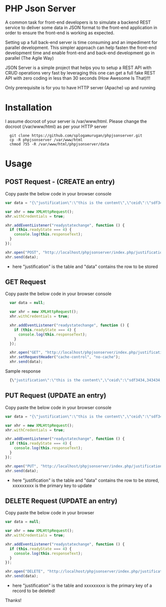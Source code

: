PHP Json Server
===============

A common task for front-end developers is to simulate a backend REST service to deliver some data in JSON format to the front-end application in order to ensure the front-end is working as expected.

Setting up a full back-end server is time consuming and an impediment for parallel development. This simpler approach can help fasten the front-end development time and enable front-end and back-end development go in parallel (The Agile Way)

JSON Server is a simple project that helps you to setup a REST API with CRUD operations very fast by leveraging this one can get a full fake REST API with zero coding in less than 30 seconds (How Awesome Is That)!!!

Only prerequisite is for you to have HTTP server (Apache) up and running



Installation
============
I assume docroot of your server is /var/www/html. Please change the docroot (/var/www/html) as per your HTTP server
```shell
  git clone https://github.com/splogamurugan/phpjsonserver.git
  cp -R phpjsonserver /var/www/html
  chmod 755 -R /var/www/html/phpjsonserver/data
```

Usage
===============

POST Request - (CREATE an entry)
--------------------------------
Copy paste the below code in your browser console

```javascript
var data = "{\"justification\":\"this is the content\",\"ceid\":\"sdf3434,343434,4545454,454232,565656\", \"updated_by\":\"splogamurugan@gmail.com\"}";

var xhr = new XMLHttpRequest();
xhr.withCredentials = true;

xhr.addEventListener("readystatechange", function () {
  if (this.readyState === 4) {
    console.log(this.responseText);
  }
});

xhr.open("POST", "http://localhost/phpjsonserver/index.php/justification/");
xhr.send(data);
```

* here "justification" is the table and "data" contains the row to be stored



GET Request
------------
Copy paste the below code in your browser console

```javascript
  var data = null;

  var xhr = new XMLHttpRequest();
  xhr.withCredentials = true;

  xhr.addEventListener("readystatechange", function () {
    if (this.readyState === 4) {
      console.log(this.responseText);
    }
  });

  xhr.open("GET", "http://localhost/phpjsonserver/index.php/justification/34");
  xhr.setRequestHeader("cache-control", "no-cache");
  xhr.send(data);
```

Sample response
```javascript
  {\"justification\":\"this is the content\",\"ceid\":\"sdf3434,343434,4545454,454232,565656\",\"updated_by\":\"splogamurugan@gmail.com\",\"id\":34}
```

PUT Request (UPDATE an entry)
----------------------------
Copy paste the below code in your browser console
```javascript
var data = "{\"justification\":\"this is the content\",\"ceid\":\"sdf3434,343434,4545454,454232,565656\", \"updated_by\":\"splogamurugan@gmail.com\"}";

var xhr = new XMLHttpRequest();
xhr.withCredentials = true;

xhr.addEventListener("readystatechange", function () {
  if (this.readyState === 4) {
    console.log(this.responseText);
  }
});

xhr.open("PUT", "http://localhost/phpjsonserver/index.php/justification/xxxxxxxxx");
xhr.send(data);
```
* here "justification" is the table and "data" contains the row to be stored, xxxxxxxxx is the primary key to update


DELETE Request (UPDATE an entry)
-------------------------------
Copy paste the below code in your browser
```javascript
var data = null;

var xhr = new XMLHttpRequest();
xhr.withCredentials = true;

xhr.addEventListener("readystatechange", function () {
  if (this.readyState === 4) {
    console.log(this.responseText);
  }
});

xhr.open("DELETE", "http://localhost/phpjsonserver/index.php/justification/xxxxxxxxx");
xhr.send(data);
```
* here "justification" is the table and xxxxxxxxx is the primary key of a record to be deleted!




Thanks!
